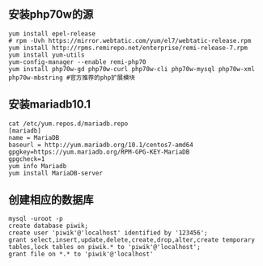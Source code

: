 ## 安装php70w的源
	yum install epel-release
	# rpm -Uvh https://mirror.webtatic.com/yum/el7/webtatic-release.rpm 
	yum install http://rpms.remirepo.net/enterprise/remi-release-7.rpm
    yum install yum-utils
	yum-config-manager --enable remi-php70
	yum install php70w-gd php70w-curl php70w-cli php70w-mysql php70w-xml php70w-mbstring #官方推荐的php扩展模块

## 安装mariadb10.1
	cat /etc/yum.repos.d/mariadb.repo
	[mariadb]
	name = MariaDB
	baseurl = http://yum.mariadb.org/10.1/centos7-amd64
	gpgkey=https://yum.mariadb.org/RPM-GPG-KEY-MariaDB
	gpgcheck=1
	yum info Mariadb
	yum install MariaDB-server

## 创建相应的数据库
	mysql -uroot -p
	create database piwik;
	create user 'piwik'@'localhost' identified by '123456';
	grant select,insert,update,delete,create,drop,alter,create temporary tables,lock tables on piwik.* to 'piwik'@'localhost';
	grant file on *.* to 'piwik'@'localhost'